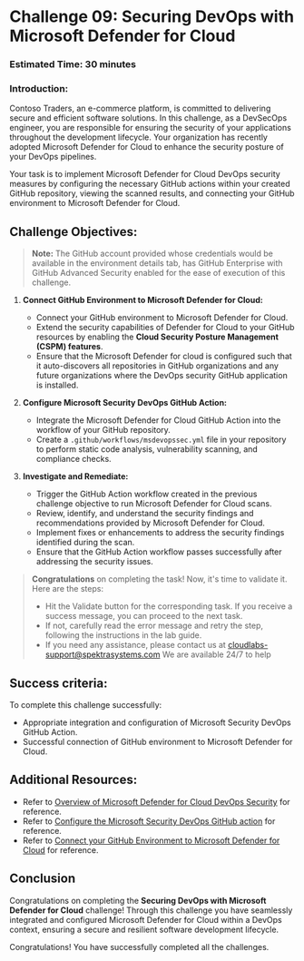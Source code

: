 # Challenge 09: Securing DevOps with Microsoft Defender for Cloud

### Estimated Time: 30 minutes

### Introduction:
Contoso Traders, an e-commerce platform, is committed to delivering secure and efficient software solutions. In this challenge, as a DevSecOps engineer, you are responsible for ensuring the security of your applications throughout the development lifecycle. Your organization has recently adopted Microsoft Defender for Cloud to enhance the security posture of your DevOps pipelines.

Your task is to implement Microsoft Defender for Cloud DevOps security measures by configuring the necessary GitHub actions within your created GitHub repository, viewing the scanned results, and connecting your GitHub environment to Microsoft Defender for Cloud.

## Challenge Objectives:

>**Note:** The GitHub account provided whose credentials would be available in the environment details tab, has GitHub Enterprise with GitHub Advanced Security enabled for the ease of execution of this challenge.

1. **Connect GitHub Environment to Microsoft Defender for Cloud:**
   - Connect your GitHub environment to Microsoft Defender for Cloud.
   - Extend the security capabilities of Defender for Cloud to your GitHub resources by enabling the **Cloud Security Posture Management (CSPM) features**.
   - Ensure that the Microsoft Defender for cloud is configured such that it auto-discovers all repositories in GitHub organizations and any future organizations where the DevOps security GitHub application is installed.

2. **Configure Microsoft Security DevOps GitHub Action:**
   
   - Integrate the Microsoft Defender for Cloud GitHub Action into the workflow of your GitHub repository.
   - Create a `.github/workflows/msdevopssec.yml` file in your repository to perform static code analysis, vulnerability scanning, and compliance checks.

3. **Investigate and Remediate:**
   - Trigger the GitHub Action workflow created in the previous challenge objective to run Microsoft Defender for Cloud scans.
   - Review, identify, and understand the security findings and recommendations provided by Microsoft Defender for Cloud.
   - Implement fixes or enhancements to address the security findings identified during the scan.
   - Ensure that the GitHub Action workflow passes successfully after addressing the security issues.
  
> **Congratulations** on completing the task! Now, it's time to validate it. Here are the steps:
> - Hit the Validate button for the corresponding task. If you receive a success message, you can proceed to the next task. 
> - If not, carefully read the error message and retry the step, following the instructions in the lab guide.
> - If you need any assistance, please contact us at cloudlabs-support@spektrasystems.com We are available 24/7 to help

<validation step="0531cfee-4c15-4022-9ab7-1b691f7b6203" />

## Success criteria:
To complete this challenge successfully:

- Appropriate integration and configuration of Microsoft Security DevOps GitHub Action.
- Successful connection of GitHub environment to Microsoft Defender for Cloud.

## Additional Resources:


- Refer to [Overview of Microsoft Defender for Cloud DevOps Security](https://learn.microsoft.com/en-us/azure/defender-for-cloud/defender-for-devops-introduction) for reference.
- Refer to [Configure the Microsoft Security DevOps GitHub action](https://learn.microsoft.com/en-us/azure/defender-for-cloud/github-action) for reference.
- Refer to [Connect your GitHub Environment to Microsoft Defender for Cloud](https://learn.microsoft.com/en-us/azure/defender-for-cloud/quickstart-onboard-github) for reference.


## Conclusion
Congratulations on completing the **Securing DevOps with Microsoft Defender for Cloud** challenge! Through this challenge you have seamlessly integrated and configured Microsoft Defender for Cloud within a DevOps context, ensuring a secure and resilient software development lifecycle.

Congratulations! You have successfully completed all the challenges.

